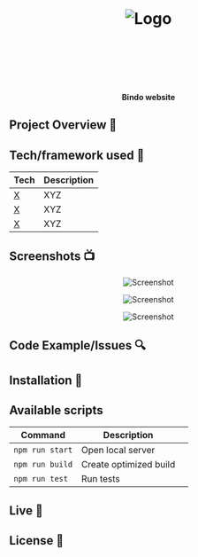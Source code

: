 

<h1 align="center">

<br>

<p align="center">
<img src="https://user-images.githubusercontent.com/47089511/118133160-c8fdad80-b400-11eb-9352-c7a6f9af9d1a.png"  alt="Logo">
</p>

<br>

<br>

</h1>

<h4 align="center">Bindo website</h4>

<p align="center">

</p>

## Project Overview 🎉

## Tech/framework used 🔧

| Tech                                                    | Description                              |
| ------------------------------------------------------- | ---------------------------------------- |
| [X](X)                           | XYZ   |
| [X](X)                           | XYZ   |
| [X](X)                           | XYZ   |


## Screenshots 📺

<p align="center">
    <img src="" alt="Screenshot">
</p>

<p align="center">
    <img src="" alt="Screenshot">
</p>

<p align="center">
    <img src="" alt="Screenshot">
</p>

## Code Example/Issues 🔍


## Installation 💾

## Available scripts

| Command                   | Description                   |     |
| ------------------------- | ----------------------------- | --- |
| `npm run start`           | Open local server             |     |
| `npm run build`           | Create optimized build        |     |
| `npm run test`            | Run tests                     |     |


## Live 📍

## License 🔱
